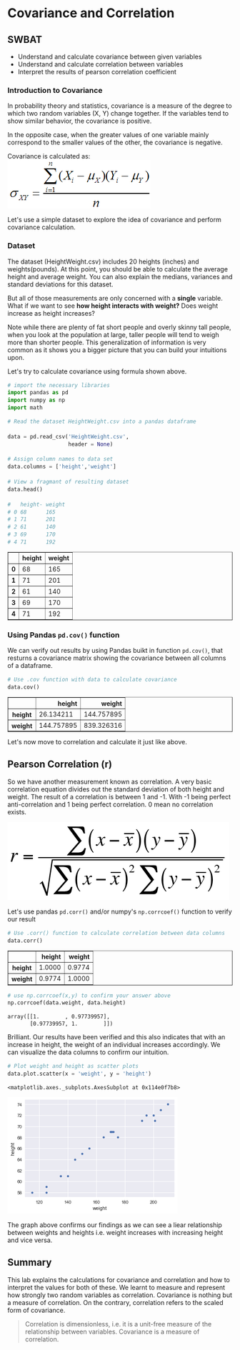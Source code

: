 
# Covariance and Correlation

## SWBAT

* Understand and calculate covariance between given variables
* Understand and calculate correlation between variables
* Interpret the results of pearson correlation coefficient  



### Introduction to Covariance 

In probability theory and statistics, covariance is a measure of the degree to which two random variables (X, Y) change together. If the variables tend to show similar behavior, the covariance is positive. 

In the opposite case, when the greater values of one variable mainly correspond to the smaller values of the other, the covariance is negative.

Covariance is calculated as:  ![](Co-variance.jpg)



Let's use a simple dataset to explore the idea of covariance and perform covariance calculation. 

### Dataset

The dataset (HeightWeight.csv) includes 20 heights (inches) and weights(pounds). At this point, you should be able to calculate the average height and average weight. You can also explain the medians, variances and standard deviations for this dataset. 

But all of those measurements are only concerned with a **single** variable. What if we want to see **how height interacts with weight?** Does weight increase as height increases?

Note while there are plenty of fat short people and overly skinny tall people, when you look at the population at large, taller people will tend to weigh more than shorter people. This generalization of information is very common as it shows you a bigger picture that you can build your intuitions upon. 

Let's try to calculate covariance using formula shown above.


```python
# import the necessary libraries
import pandas as pd
import numpy as np
import math
```


```python
# Read the dataset HeightWeight.csv into a pandas dataframe

data = pd.read_csv('HeightWeight.csv', 
                   header = None)

# Assign column names to data set
data.columns = ['height','weight']

# View a fragmant of resulting dataset
data.head()

#   height- weight
# 0	68  	165
# 1	71  	201
# 2	61  	140
# 3	69  	170
# 4	71  	192
```




<div>
<style scoped>
    .dataframe tbody tr th:only-of-type {
        vertical-align: middle;
    }

    .dataframe tbody tr th {
        vertical-align: top;
    }

    .dataframe thead th {
        text-align: right;
    }
</style>
<table border="1" class="dataframe">
  <thead>
    <tr style="text-align: right;">
      <th></th>
      <th>height</th>
      <th>weight</th>
    </tr>
  </thead>
  <tbody>
    <tr>
      <th>0</th>
      <td>68</td>
      <td>165</td>
    </tr>
    <tr>
      <th>1</th>
      <td>71</td>
      <td>201</td>
    </tr>
    <tr>
      <th>2</th>
      <td>61</td>
      <td>140</td>
    </tr>
    <tr>
      <th>3</th>
      <td>69</td>
      <td>170</td>
    </tr>
    <tr>
      <th>4</th>
      <td>71</td>
      <td>192</td>
    </tr>
  </tbody>
</table>
</div>



### Using Pandas `pd.cov()` function

We can verify out results by using Pandas buikt in function `pd.cov()`, that resturns a covariance matrix showing the covariance between all columns of a dataframe. 


```python
# Use .cov function with data to calculate covariance
data.cov()
```




<div>
<style scoped>
    .dataframe tbody tr th:only-of-type {
        vertical-align: middle;
    }

    .dataframe tbody tr th {
        vertical-align: top;
    }

    .dataframe thead th {
        text-align: right;
    }
</style>
<table border="1" class="dataframe">
  <thead>
    <tr style="text-align: right;">
      <th></th>
      <th>height</th>
      <th>weight</th>
    </tr>
  </thead>
  <tbody>
    <tr>
      <th>height</th>
      <td>26.134211</td>
      <td>144.757895</td>
    </tr>
    <tr>
      <th>weight</th>
      <td>144.757895</td>
      <td>839.326316</td>
    </tr>
  </tbody>
</table>
</div>



Let's now move to correlation and calculate it just like above. 

## Pearson Correlation (r)

So we have another measurement known as correlation. A very basic correlation equation divides out the standard deviation of both height and weight. The result of a correlation is between 1 and -1. With -1 being perfect anti-correlation and 1 being perfect correlation. 0 mean no correlation exists.

![](correlation.png)

Let's use pandas `pd.corr()`  and/or numpy's `np.corrcoef()` function to verify our result


```python
# Use .corr() function to calculate correlation between data columns
data.corr()
```




<div>
<style scoped>
    .dataframe tbody tr th:only-of-type {
        vertical-align: middle;
    }

    .dataframe tbody tr th {
        vertical-align: top;
    }

    .dataframe thead th {
        text-align: right;
    }
</style>
<table border="1" class="dataframe">
  <thead>
    <tr style="text-align: right;">
      <th></th>
      <th>height</th>
      <th>weight</th>
    </tr>
  </thead>
  <tbody>
    <tr>
      <th>height</th>
      <td>1.0000</td>
      <td>0.9774</td>
    </tr>
    <tr>
      <th>weight</th>
      <td>0.9774</td>
      <td>1.0000</td>
    </tr>
  </tbody>
</table>
</div>




```python
# use np.corrcoef(x,y) to confirm your answer above
np.corrcoef(data.weight, data.height)
```




    array([[1.        , 0.97739957],
           [0.97739957, 1.        ]])



Brilliant. Our results have been verified and this also indicates that with an increase in height, the weight of an individual increases accordingly. We can visualize the data columns to confirm our intuition. 


```python
# Plot weight and height as scatter plots 
data.plot.scatter(x = 'weight', y = 'height')
```




    <matplotlib.axes._subplots.AxesSubplot at 0x114e0f7b8>




![png](index_files/index_14_1.png)


The graph above confirms our findings as we can see a liear relationship between weights and heights i.e. weight increases with increasing height and vice versa. 

## Summary 

This lab explains the calculations for covariance and correlation and how to interpret the values for both of these. We learnt to measure and represent how strongly two random variables as correlation. Covariance is nothing but a measure of correlation. On the contrary, correlation refers to the scaled form of covariance.

>Correlation is dimensionless, i.e. it is a unit-free measure of the relationship between variables. Covariance is a measure of correlation. 
